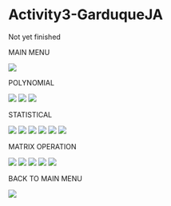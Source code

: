 # Activity3-GarduqueJA

Not yet finished 


MAIN MENU 

![](Capture.JPG)

POLYNOMIAL

![](Capture1.JPG)
![](Capture2.JPG)
![](Capture3.JPG)

STATISTICAL

![](Capture4.JPG)
![](Capture5.JPG)
![](Capture6.JPG)
![](Capture7.JPG)
![](Capture8.JPG)
![](Capture9.JPG)

MATRIX OPERATION

![](Capture10.JPG)
![](Capture11.JPG)
![](Capture12.JPG)
![](Capture13.JPG)
![](Capture14.JPG)

BACK TO MAIN MENU

![](Capture15.JPG)

